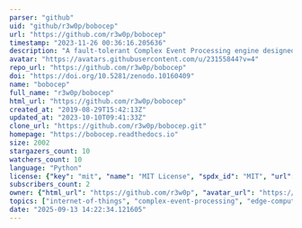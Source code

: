 ```yaml
---
parser: "github"
uid: "github/r3w0p/bobocep"
url: "https://github.com/r3w0p/bobocep"
timestamp: "2023-11-26 00:36:16.205636"
description: "A fault-tolerant Complex Event Processing engine designed for edge computing in Internet of Things systems."
avatar: "https://avatars.githubusercontent.com/u/23155844?v=4"
repo_url: "https://github.com/r3w0p/bobocep"
doi: "https://doi.org/10.5281/zenodo.10160409"
name: "bobocep"
full_name: "r3w0p/bobocep"
html_url: "https://github.com/r3w0p/bobocep"
created_at: "2019-08-29T15:42:13Z"
updated_at: "2023-10-10T09:41:33Z"
clone_url: "https://github.com/r3w0p/bobocep.git"
homepage: "https://bobocep.readthedocs.io"
size: 2002
stargazers_count: 10
watchers_count: 10
language: "Python"
license: {"key": "mit", "name": "MIT License", "spdx_id": "MIT", "url": "https://api.github.com/licenses/mit", "node_id": "MDc6TGljZW5zZTEz"}
subscribers_count: 2
owner: {"html_url": "https://github.com/r3w0p", "avatar_url": "https://avatars.githubusercontent.com/u/23155844?v=4", "login": "r3w0p", "type": "User"}
topics: ["internet-of-things", "complex-event-processing", "edge-computing", "fault-tolerance", "distributed-systems"]
date: "2025-09-13 14:22:34.121605"
---
```

